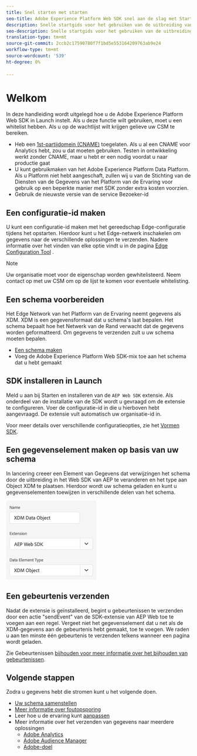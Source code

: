 ```yaml
---
title: Snel starten met starten
seo-title: Adobe Experience Platform Web SDK snel aan de slag met Starten
description: Snelle startgids voor het gebruiken van de uitbreiding van SDK van het Platform van de Ervaring om gegevens te verzamelen
seo-description: Snelle startgids voor het gebruiken van de uitbreiding van SDK van het Platform van de Ervaring om gegevens te verzamelen
translation-type: tm+mt
source-git-commit: 2ccb2c17590780f7f1bd5e553164209763ab9e24
workflow-type: tm+mt
source-wordcount: '539'
ht-degree: 0%

---
```



# Welkom

In deze handleiding wordt uitgelegd hoe u de Adobe Experience Platform Web SDK in Launch instelt. Als u deze functie wilt gebruiken, moet u een whitelist hebben. Als u op de wachtlijst wilt krijgen gelieve uw CSM te bereiken.

- Heb een [1st-partijdomein (CNAME)](https://docs.adobe.com/content/help/en/core-services/interface/ec-cookies/cookies-first-party.html) toegelaten. Als u al een CNAME voor Analytics hebt, zou u dat moeten gebruiken. Testen in ontwikkeling werkt zonder CNAME, maar u hebt er een nodig voordat u naar productie gaat
- U kunt gebruikmaken van het Adobe Experience Platform Data Platform. Als u Platform niet hebt aangeschaft, zullen wij u van de Stichting van de Diensten van de Gegevens van het Platform van de Ervaring voor gebruik op een beperkte manier met SDK zonder extra kosten voorzien.
- Gebruik de nieuwste versie van de service Bezoeker-id

## Een configuratie-id maken

U kunt een configuratie-id maken met het gereedschap [](../fundamentals/edge-configuration.md) Edge-configuratie tijdens het opstarten. Hierdoor kunt u het Edge-netwerk inschakelen om gegevens naar de verschillende oplossingen te verzenden. Nadere informatie over het vinden van elke optie vindt u in de pagina [Edge Configuration Tool](../fundamentals/edge-configuration.md) .

>[!NOTE]
>
>Uw organisatie moet voor de eigenschap worden gewhitelisteerd. Neem contact op met uw CSM om op de lijst te komen voor eventuele whitelisting.

## Een schema voorbereiden

Het Edge Network van het Platform van de Ervaring neemt gegevens als XDM. XDM is een gegevensformaat dat u schema&#39;s laat bepalen. Het schema bepaalt hoe het Netwerk van de Rand verwacht dat de gegevens worden geformatteerd. Om gegevens te verzenden zult u uw schema moeten bepalen.

- [Een schema maken](../../xdm/tutorials/create-schema-ui.md)
- Voeg de Adobe Experience Platform Web SDK-mix toe aan het schema dat u hebt gemaakt

## SDK installeren in Launch

Meld u aan bij Starten en installeren van de `AEP Web SDK` extensie. Als onderdeel van de installatie van de SDK wordt u gevraagd om de extensie te configureren. Voer de configuratie-id in die u hierboven hebt aangevraagd. De extensie vult automatisch uw organisatie-id in.

Voor meer details over verschillende configuratieopties, zie het [Vormen SDK](../fundamentals/configuring-the-sdk.md).

## Een gegevenselement maken op basis van uw schema

In lancering creeer een Element van Gegevens dat verwijzingen het schema door de uitbreiding in het Web SDK van AEP te veranderen en het type aan Object XDM te plaatsen. Hierdoor wordt uw schema geladen en kunt u gegevenselementen toewijzen in verschillende delen van het schema.

![Date-element in Launch](../../assets/edge_data_element.png)

## Een gebeurtenis verzenden

Nadat de extensie is geïnstalleerd, begint u gebeurtenissen te verzenden door een actie &quot;sendEvent&quot; van de SDK-extensie van AEP Web toe te voegen aan een regel. Vergeet niet het gegevenselement dat u net als de XDM-gegevens aan de gebeurtenis hebt gemaakt, toe te voegen. We raden u aan ten minste één gebeurtenis te verzenden telkens wanneer een pagina wordt geladen.

Zie Gebeurtenissen [bijhouden voor meer informatie over het bijhouden van gebeurtenissen](../fundamentals/tracking-events.md).

## Volgende stappen

Zodra u gegevens hebt die stromen kunt u het volgende doen.

- [Uw schema samenstellen](https://docs.adobe.com/content/help/en/experience-platform/xdm/schema/composition.html)
- [Meer informatie over foutopsporing](../fundamentals/debugging.md)
- Leer hoe u de ervaring kunt [aanpassen](../fundamentals/rendering-personalization-content.md)
- Meer informatie over het verzenden van gegevens naar meerdere oplossingen
   - [Adobe Analytics](../solution-specific/analytics/analytics-overview.md)
   - [Adobe Audience Manager](../solution-specific/audience-manager/audience-manager-overview.md)
   - [Adobe-doel](../solution-specific/target/target-overview.md)
